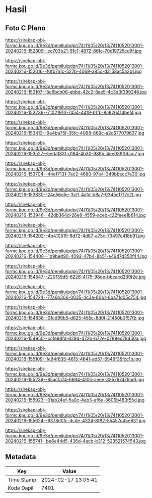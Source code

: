 # Hasil

## Foto C Plano

https://sirekap-obj-formc.kpu.go.id/9e3d/pemilu/pdpr/74/11/05/20/13/7411052013001-20240216-152809--cc703b21-91c1-4872-86fc-70c19725cd9f.jpg

https://sirekap-obj-formc.kpu.go.id/9e3d/pemilu/pdpr/74/11/05/20/13/7411052013001-20240216-152016--f0fb7a1c-527b-4069-a85c-d3158ac5a2b1.jpg

https://sirekap-obj-formc.kpu.go.id/9e3d/pemilu/pdpr/74/11/05/20/13/7411052013001-20240216-153107--8c6bcb06-ebbd-42c2-8ae5-4c3d3f399246.jpg

https://sirekap-obj-formc.kpu.go.id/9e3d/pemilu/pdpr/74/11/05/20/13/7411052013001-20240216-153236--71021910-7454-44f9-b1fb-8a826414bef4.jpg

https://sirekap-obj-formc.kpu.go.id/9e3d/pemilu/pdpr/74/11/05/20/13/7411052013001-20240216-153413--9e4ba75f-35fc-4098-869c-a2c677079637.jpg

https://sirekap-obj-formc.kpu.go.id/9e3d/pemilu/pdpr/74/11/05/20/13/7411052013001-20240216-153527--5e0a183f-d184-4b30-989b-4ee038f0bcc7.jpg

https://sirekap-obj-formc.kpu.go.id/9e3d/pemilu/pdpr/74/11/05/20/13/7411052013001-20240216-153704--44ef7131-7ac2-4680-97b4-349bbecc7e30.jpg

https://sirekap-obj-formc.kpu.go.id/9e3d/pemilu/pdpr/74/11/05/20/13/7411052013001-20240216-153830--24d56d5e-3cff-4afd-b8a7-9345e1717c2f.jpg

https://sirekap-obj-formc.kpu.go.id/9e3d/pemilu/pdpr/74/11/05/20/13/7411052013001-20240216-153946--42db364d-26e8-4559-aceb-c22feee1b614.jpg

https://sirekap-obj-formc.kpu.go.id/9e3d/pemilu/pdpr/74/11/05/20/13/7411052013001-20240216-154202--4b410519-8d72-4d87-a75c-73497c418b91.jpg

https://sirekap-obj-formc.kpu.go.id/9e3d/pemilu/pdpr/74/11/05/20/13/7411052013001-20240216-154408--1b9bed90-4092-47b4-8b51-a49d7d350f44.jpg

https://sirekap-obj-formc.kpu.go.id/9e3d/pemilu/pdpr/74/11/05/20/13/7411052013001-20240216-154547--220f39d5-6226-4175-98de-bbcacd239f2e.jpg

https://sirekap-obj-formc.kpu.go.id/9e3d/pemilu/pdpr/74/11/05/20/13/7411052013001-20240216-154724--77a6b306-0035-4c3a-80b1-6ba71d05c754.jpg

https://sirekap-obj-formc.kpu.go.id/9e3d/pemilu/pdpr/74/11/05/20/13/7411052013001-20240216-154836--01cd99b5-d625-455c-8d0f-21450b0f57fb.jpg

https://sirekap-obj-formc.kpu.go.id/9e3d/pemilu/pdpr/74/11/05/20/13/7411052013001-20240216-154950--ccfe98fd-6294-472b-b72e-0789ed78450a.jpg

https://sirekap-obj-formc.kpu.go.id/9e3d/pemilu/pdpr/74/11/05/20/13/7411052013001-20240216-155109--fe94f635-4615-4641-ad57-6549f35fcc1b.jpg

https://sirekap-obj-formc.kpu.go.id/9e3d/pemilu/pdpr/74/11/05/20/13/7411052013001-20240216-155239--85ac1a74-6694-4105-aeee-335797479ae1.jpg

https://sirekap-obj-formc.kpu.go.id/9e3d/pemilu/pdpr/74/11/05/20/13/7411052013001-20240216-155923--01ab24ef-5a0c-4ab3-af6e-3606b483f55d.jpg

https://sirekap-obj-formc.kpu.go.id/9e3d/pemilu/pdpr/74/11/05/20/13/7411052013001-20240216-155624--6378d0fc-dcde-4324-8f82-55457c45e631.jpg

https://sirekap-obj-formc.kpu.go.id/9e3d/pemilu/pdpr/74/11/05/20/13/7411052013001-20240216-155741--be6e44d5-436d-4acb-b312-523521574543.jpg


## Metadata

| Key        | Value               |
| ---------- | ------------------- |
| Time Stamp | 2024-02-17 13:05:41 |
| Kode Dapil | 7401                |



